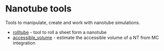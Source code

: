 # Nanotube tools
Tools to manipulate, create and work with nanotube simulations.

- [rolltube](./rolltube/) - tool to roll a sheet form a nanotube
- [accessible_volume](./accessible_volume) - estimate the accessible volume of a NT from MC integration
